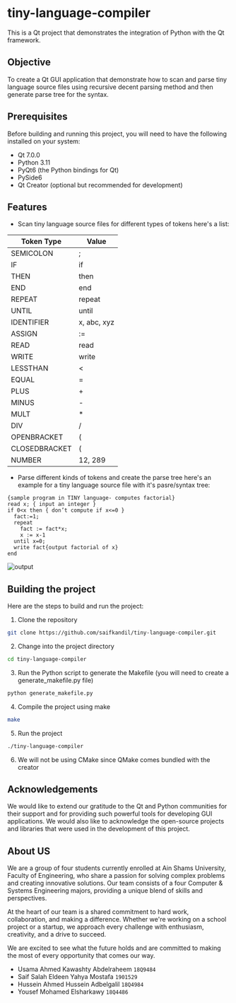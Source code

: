 # tiny-language-compiler

This is a Qt project that demonstrates the integration of Python with the Qt framework.

## Objective

To create a Qt GUI application that demonstrate how to scan and parse tiny language source files using recursive decent parsing method and then generate parse tree for the syntax.

## Prerequisites

Before building and running this project, you will need to have the following installed on your system:

- Qt 7.0.0
- Python 3.11
- PyQt6 (the Python bindings for Qt)
- PySide6
- Qt Creator (optional but recommended for development)

## Features

- Scan tiny language source files for different types of tokens here's a list:

| Token Type    | Value         |
| ------------- | ------------- |
| SEMICOLON     |      ;        |
| IF            |      if       |
| THEN          |     then      |
| END           | end           |
| REPEAT        | repeat        |
| UNTIL         | until         |
| IDENTIFIER    | x, abc, xyz   |
| ASSIGN        | :=            |
| READ          | read          |
| WRITE         | write         |
| LESSTHAN      | <             |
| EQUAL         | =             |
| PLUS          | +             |
| MINUS         | -             |
| MULT          | *             |
| DIV           | /             |
| OPENBRACKET   | (             |
| CLOSEDBRACKET | (             |
| NUMBER        | 12, 289       |

- Parse different kinds of tokens and create the parse tree here's an example for a tiny language source file with it's pasre/syntax tree:
```
{sample program in TINY language- computes factorial}
read x; { input an integer }
if 0<x then { don’t compute if x<=0 }
  fact:=1;
  repeat
    fact := fact*x;
    x := x-1
  until x=0;
  write fact{output factorial of x}
end
```
![output](https://user-images.githubusercontent.com/74428638/209871795-8f308d82-aeb8-4b91-8099-0ba3cba14ea2.png)

## Building the project

Here are the steps to build and run the project:

1. Clone the repository
```bash
git clone https://github.com/saifkandil/tiny-language-compiler.git
```
2. Change into the project directory
```bash
cd tiny-language-compiler
```
3. Run the Python script to generate the Makefile (you will need to create a generate_makefile.py file)
```bash
python generate_makefile.py
```
4. Compile the project using make
```bash
make
```
5. Run the project
```bash
./tiny-language-compiler
```
6. We will not be using CMake since QMake comes bundled with the creator

## Acknowledgements

We would like to extend our gratitude to the Qt and Python communities for their support and for providing such powerful tools for developing GUI applications. We would also like to acknowledge the open-source projects and libraries that were used in the development of this project.

## About US

We are a group of four students currently enrolled at Ain Shams University, Faculty of Engineering, who share a passion for solving complex problems and creating innovative solutions. Our team consists of a four Computer & Systems Engineering majors, providing a unique blend of skills and perspectives.

At the heart of our team is a shared commitment to hard work, collaboration, and making a difference. Whether we're working on a school project or a startup, we approach every challenge with enthusiasm, creativity, and a drive to succeed.

We are excited to see what the future holds and are committed to making the most of every opportunity that comes our way.

- Usama Ahmed Kawashty Abdelraheem ``18Q9484``
- Saif Salah Eldeen Yahya Mostafa ``1901529``
- Hussein Ahmed Hussein Adbelgalil ``18Q4984``
- Yousef Mohamed Elsharkawy ``18Q4486``
